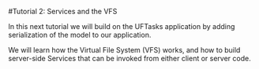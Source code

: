 #Tutorial 2: Services and the VFS

In this next tutorial we will build on the UFTasks application by adding serialization of the model to our application.

We will learn how the Virtual File System (VFS) works, and how to build server-side Services that can be invoked from either client or server code.

